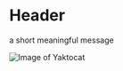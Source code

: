 # Header

a short meaningful message


![Image of Yaktocat](https://octodex.github.com/images/yaktocat.png)
